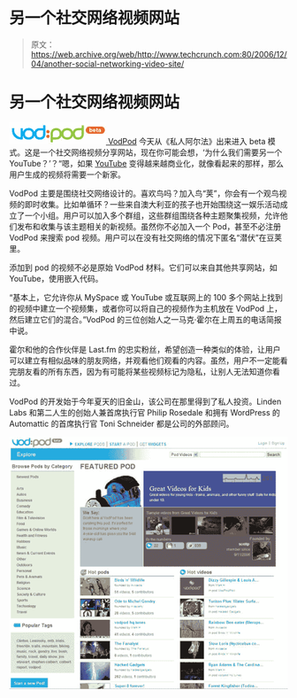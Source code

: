 # 另一个社交网络视频网站 

> 原文：<https://web.archive.org/web/http://www.techcrunch.com:80/2006/12/04/another-social-networking-video-site/>

# 另一个社交网络视频网站

[![vodpod_logo.jpg](img/9300f95ce9a41be58a8aaa921710f425.png) ](https://web.archive.org/web/20230207093426/http://vodpod.com/beta_home) [VodPod](https://web.archive.org/web/20230207093426/http://vodpod.com/beta_home) 今天从《私人阿尔法》出来进入 beta 模式。这是一个社交网络视频分享网站，现在你可能会想，‘为什么我们需要另一个 YouTube？’？“嗯，如果 [YouTube](https://web.archive.org/web/20230207093426/https://techcrunch.com/tag/YouTube/) 变得越来越商业化，就像看起来的那样，那么用户生成的视频将需要一个新家。

VodPod 主要是围绕社交网络设计的。喜欢鸟吗？加入鸟“荚”，你会有一个观鸟视频的即时收集。比如单循环？一些来自澳大利亚的孩子也开始围绕这一娱乐活动成立了一个小组。用户可以加入多个群组，这些群组围绕各种主题聚集视频，允许他们发布和收集与该主题相关的新视频。虽然你不必加入一个 Pod，甚至不必注册 VodPod 来搜索 pod 视频。用户可以在没有社交网络的情况下匿名“潜伏”在豆荚里。

添加到 pod 的视频不必是原始 VodPod 材料。它们可以来自其他共享网站，如 YouTube，使用嵌入代码。

“基本上，它允许你从 MySpace 或 YouTube 或互联网上的 100 多个网站上找到的视频中建立一个视频集，或者你可以将自己的视频作为主机放在 VodPod 上，然后建立它们的混合。”VodPod 的三位创始人之一马克·霍尔在上周五的电话简报中说。

霍尔和他的合作伙伴是 Last.fm 的忠实粉丝，希望创造一种类似的体验，让用户可以建立有相似品味的朋友网络，并观看他们观看的内容。虽然，用户不一定能看完朋友看的所有东西，因为有可能将某些视频标记为隐私，让别人无法知道你看过。

VodPod 的开发始于今年夏天的旧金山，该公司在那里得到了私人投资。Linden Labs 和第二人生的创始人兼首席执行官 Philip Rosedale 和拥有 WordPress 的 Automattic 的首席执行官 Toni Schneider 都是公司的外部顾问。

![vodpod_screen.jpg](img/bc6a73abbd855744859d6ac385ac31ca.png)